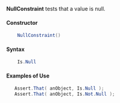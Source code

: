 **NullConstraint** tests that a value is null.

#### Constructor

```C#
    NullConstraint()
```

#### Syntax

```C#
    Is.Null
```

#### Examples of Use

```C#
   Assert.That( anObject, Is.Null );
   Assert.That( anObject, Is.Not.Null );
```

